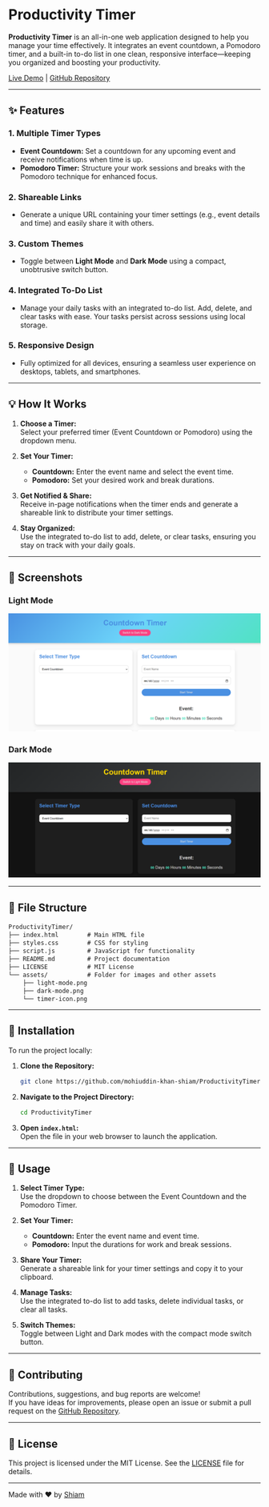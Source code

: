 # Productivity Timer

**Productivity Timer** is an all-in-one web application designed to help you manage your time effectively. It integrates an event countdown, a Pomodoro timer, and a built-in to-do list in one clean, responsive interface—keeping you organized and boosting your productivity.

[Live Demo](https://mohiuddin-khan-shiam.github.io/ProductivityTimer/) | [GitHub Repository](https://github.com/mohiuddin-khan-shiam/ProductivityTimer)

---

## ✨ Features

### 1. Multiple Timer Types
- **Event Countdown:** Set a countdown for any upcoming event and receive notifications when time is up.
- **Pomodoro Timer:** Structure your work sessions and breaks with the Pomodoro technique for enhanced focus.

### 2. Shareable Links
- Generate a unique URL containing your timer settings (e.g., event details and time) and easily share it with others.

### 3. Custom Themes
- Toggle between **Light Mode** and **Dark Mode** using a compact, unobtrusive switch button.

### 4. Integrated To-Do List
- Manage your daily tasks with an integrated to-do list. Add, delete, and clear tasks with ease. Your tasks persist across sessions using local storage.

### 5. Responsive Design
- Fully optimized for all devices, ensuring a seamless user experience on desktops, tablets, and smartphones.

---

## 💡 How It Works

1. **Choose a Timer:**  
   Select your preferred timer (Event Countdown or Pomodoro) using the dropdown menu.

2. **Set Your Timer:**  
   - **Countdown:** Enter the event name and select the event time.  
   - **Pomodoro:** Set your desired work and break durations.

3. **Get Notified & Share:**  
   Receive in-page notifications when the timer ends and generate a shareable link to distribute your timer settings.

4. **Stay Organized:**  
   Use the integrated to-do list to add, delete, or clear tasks, ensuring you stay on track with your daily goals.

---

## 📸 Screenshots

### Light Mode
![Light Mode](assets/light-mode.png)

### Dark Mode
![Dark Mode](assets/dark-mode.png)

---

## 📂 File Structure

```
ProductivityTimer/
├── index.html        # Main HTML file
├── styles.css        # CSS for styling
├── script.js         # JavaScript for functionality
├── README.md         # Project documentation
├── LICENSE           # MIT License
└── assets/           # Folder for images and other assets
    ├── light-mode.png
    ├── dark-mode.png
    └── timer-icon.png
```

---

## 🚀 Installation

To run the project locally:

1. **Clone the Repository:**
   ```bash
   git clone https://github.com/mohiuddin-khan-shiam/ProductivityTimer.git
   ```
2. **Navigate to the Project Directory:**
   ```bash
   cd ProductivityTimer
   ```
3. **Open `index.html`:**  
   Open the file in your web browser to launch the application.

---

## 📝 Usage

1. **Select Timer Type:**  
   Use the dropdown to choose between the Event Countdown and the Pomodoro Timer.

2. **Set Your Timer:**  
   - **Countdown:** Enter the event name and event time.
   - **Pomodoro:** Input the durations for work and break sessions.

3. **Share Your Timer:**  
   Generate a shareable link for your timer settings and copy it to your clipboard.

4. **Manage Tasks:**  
   Use the integrated to-do list to add tasks, delete individual tasks, or clear all tasks.

5. **Switch Themes:**  
   Toggle between Light and Dark modes with the compact mode switch button.

---

## 🤝 Contributing

Contributions, suggestions, and bug reports are welcome!  
If you have ideas for improvements, please open an issue or submit a pull request on the [GitHub Repository](https://github.com/mohiuddin-khan-shiam/ProductivityTimer).

---

## 📜 License

This project is licensed under the MIT License. See the [LICENSE](LICENSE) file for details.

---

Made with ❤️ by [Shiam](https://mohiuddin-khan-shiam.github.io/)
